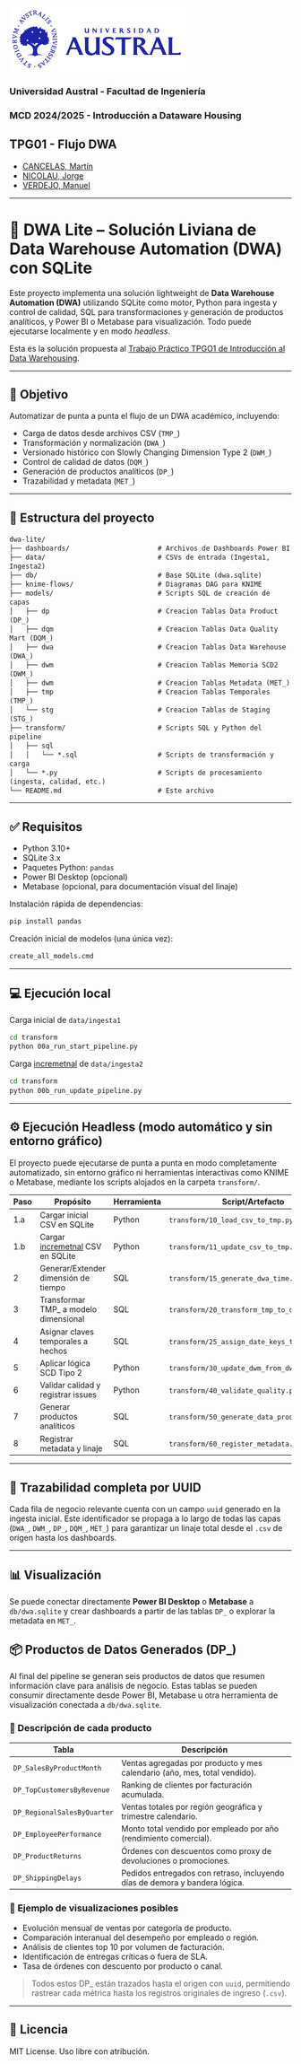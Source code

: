 ![Universidad Austral](logo-md-austral-1.png)
### Universidad Austral - Facultad de Ingeniería
### MCD 2024/2025 - Introducción a Dataware Housing
## TPG01 - Flujo DWA

- [CANCELAS, Martín](https://www.linkedin.com/in/mart%C3%ADn-cancelas-2313a1154/)
- [NICOLAU, Jorge](https://jorgenicolau.ar/)
- [VERDEJO, Manuel](https://www.linkedin.com/in/manuel-nicol%C3%A1s-verdejo-b19255126/)
---
# 🧠 DWA Lite – Solución Liviana de Data Warehouse Automation (DWA) con SQLite

Este proyecto implementa una solución lightweight de **Data Warehouse Automation (DWA)** utilizando SQLite como motor, Python para ingesta y control de calidad, SQL para transformaciones y generación de productos analíticos, y Power BI o Metabase para visualización. Todo puede ejecutarse localmente y en modo *headless*.

Esta es la solución propuesta al [Trabajo Práctico TPGO1 de Introducción al Data Warehousing](MCD_2025_IDW-TPG01_Flujo_DWA-1e.md).

---

## 🚀 Objetivo

Automatizar de punta a punta el flujo de un DWA académico, incluyendo:

- Carga de datos desde archivos CSV (`TMP_`)
- Transformación y normalización (`DWA_`)
- Versionado histórico con Slowly Changing Dimension Type 2 (`DWM_`)
- Control de calidad de datos (`DQM_`)
- Generación de productos analíticos (`DP_`)
- Trazabilidad y metadata (`MET_`)

---

## 🧱 Estructura del proyecto

```
dwa-lite/
├── dashboards/                      # Archivos de Dashboards Power BI
├── data/                            # CSVs de entrada (Ingesta1, Ingesta2)
├── db/                              # Base SQLite (dwa.sqlite)
├── knime-flows/                     # Diagramas DAG para KNIME
├── models/                          # Scripts SQL de creación de capas
│   ├── dp                           # Creacion Tablas Data Product (DP_)
│   ├── dqm                          # Creacion Tablas Data Quality Mart (DQM_)
│   ├── dwa                          # Creacion Tablas Data Warehouse (DWA_)
│   ├── dwm                          # Creacion Tablas Memoria SCD2 (DWM_)
│   ├── dwm                          # Creacion Tablas Metadata (MET_)
│   ├── tmp                          # Creacion Tablas Temporales (TMP_)
│   └── stg                          # Creacion Tablas de Staging (STG_)
├── transform/                       # Scripts SQL y Python del pipeline
│   ├── sql                          
│   │   └── *.sql                    # Scripts de transformación y carga
│   └── *.py                         # Scripts de procesamiento (ingesta, calidad, etc.)
└── README.md                        # Este archivo
```

---

## ✅ Requisitos

- Python 3.10+
- SQLite 3.x
- Paquetes Python: `pandas`
- Power BI Desktop (opcional)
- Metabase (opcional, para documentación visual del linaje)

Instalación rápida de dependencias:
```bash
pip install pandas
```
Creación inicial de modelos (una única vez):
```cmd
create_all_models.cmd
```

---

## 💻 Ejecución local

Carga inicial de `data/ingesta1`
```cmd
cd transform
python 00a_run_start_pipeline.py
```

Carga [incremetnal](INCREMENTAL.md) de `data/ingesta2`
```cmd
cd transform
python 00b_run_update_pipeline.py
```

---

## ⚙️ Ejecución Headless (modo automático y sin entorno gráfico)

El proyecto puede ejecutarse de punta a punta en modo completamente automatizado, sin entorno gráfico ni herramientas interactivas como KNIME o Metabase, mediante los scripts alojados en la carpeta `transform/`.

| Paso | Propósito                               | Herramienta   | Script/Artefacto                        | Capa       |
|------|-----------------------------------------|---------------|-----------------------------------------|------------|
| 1.a  | Cargar inicial CSV en SQLite            | Python        | `transform/10_load_csv_to_tmp.py`          | TMP_       |
| 1.b  | Cargar [incremetnal](INCREMENTAL.md) CSV en SQLite        | Python        | `transform/11_update_csv_to_tmp.py`          | TMP_       |
| 2    | Generar/Extender dimensión de tiempo    | SQL           | `transform/15_generate_dwa_time.sql`       | DWA_Time   |
| 3    | Transformar TMP_ a modelo dimensional   | SQL           | `transform/20_transform_tmp_to_dwa.sql`    | DWA_       |
| 4    | Asignar claves temporales a hechos      | SQL           | `transform/25_assign_date_keys_to_facts.sql`| DWA_      |
| 5    | Aplicar lógica SCD Tipo 2               | Python        | `transform/30_update_dwm_from_dwa.py`      | DWM_       |
| 6    | Validar calidad y registrar issues      | Python        | `transform/40_validate_quality.py`         | DQM_       |
| 7    | Generar productos analíticos            | SQL           | `transform/50_generate_data_products.sql`  | DP_        |
| 8    | Registrar metadata y linaje             | SQL           | `transform/60_register_metadata.sql`       | MET_       |

---

## 🧬 Trazabilidad completa por UUID

Cada fila de negocio relevante cuenta con un campo `uuid` generado en la ingesta inicial. Este identificador se propaga a lo largo de todas las capas (`DWA_`, `DWM_`, `DP_`, `DQM_`, `MET_`) para garantizar un linaje total desde el `.csv` de origen hasta los dashboards.

---

## 📊 Visualización

Se puede conectar directamente **Power BI Desktop** o **Metabase** a `db/dwa.sqlite` y crear dashboards a partir de las tablas `DP_` o explorar la metadata en `MET_`.

## 📦 Productos de Datos Generados (DP_)

Al final del pipeline se generan seis productos de datos que resumen información clave para análisis de negocio. Estas tablas se pueden consumir directamente desde Power BI, Metabase u otra herramienta de visualización conectada a `db/dwa.sqlite`.

### 🧾 Descripción de cada producto

| Tabla                        | Descripción                                                                 |
|-----------------------------|-----------------------------------------------------------------------------|
| `DP_SalesByProductMonth`    | Ventas agregadas por producto y mes calendario (año, mes, total vendido).  |
| `DP_TopCustomersByRevenue`  | Ranking de clientes por facturación acumulada.                             |
| `DP_RegionalSalesByQuarter` | Ventas totales por región geográfica y trimestre calendario.               |
| `DP_EmployeePerformance`    | Monto total vendido por empleado por año (rendimiento comercial).          |
| `DP_ProductReturns`         | Órdenes con descuentos como proxy de devoluciones o promociones.           |
| `DP_ShippingDelays`         | Pedidos entregados con retraso, incluyendo días de demora y bandera lógica.|

### 🧩 Ejemplo de visualizaciones posibles

- Evolución mensual de ventas por categoría de producto.
- Comparación interanual del desempeño por empleado o región.
- Análisis de clientes top 10 por volumen de facturación.
- Identificación de entregas críticas o fuera de SLA.
- Tasa de órdenes con descuento por producto o canal.

> Todos estos DP_ están trazados hasta el origen con `uuid`, permitiendo
> rastrear cada métrica hasta los registros originales de ingreso (`.csv`).

---

## 📄 Licencia

MIT License. Uso libre con atribución.
